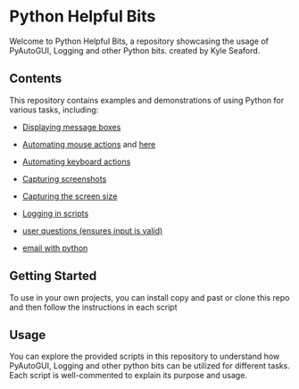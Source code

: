 # Python Helpful Bits

Welcome to Python Helpful Bits, a repository showcasing the usage of PyAutoGUI, Logging and other Python bits. created by Kyle Seaford.

## Contents

This repository contains examples and demonstrations of using Python for various tasks, including:

- [Displaying message boxes](https://github.com/KyleSeaford/Pyautogui-KS/blob/main/BoxPopUPs.py)

- [Automating mouse actions](https://github.com/KyleSeaford/Pyautogui-KS/blob/main/MouseClick.py) and [here](https://github.com/KyleSeaford/Pyautogui-KS/blob/main/MouseMove.py)

- [Automating keyboard actions](https://github.com/KyleSeaford/Pyautogui-KS/blob/main/KeyboardClick.py)

- [Capturing screenshots](https://github.com/KyleSeaford/Pyautogui-KS/blob/main/screenCapture.py)

- [ Capturing the screen size](https://github.com/KyleSeaford/Pyautogui-KS/blob/main/ScreenSize.py)

- [Logging in scripts](https://github.com/KyleSeaford/Pyautogui-KS/blob/main/logging.py)

- [user questions (ensures input is valid)](https://github.com/KyleSeaford/Pyautogui-KS/blob/main/userQuestions.py)

- [email with python](https://github.com/KyleSeaford/Pyautogui-KS/blob/main/emails)


## Getting Started

To use in your own projects, you can install copy and past or clone this repo and then follow the instructions in each script

## Usage
You can explore the provided scripts in this repository to understand how PyAutoGUI, Logging and other python bits can be utilized for different tasks. Each script is well-commented to explain its purpose and usage.
